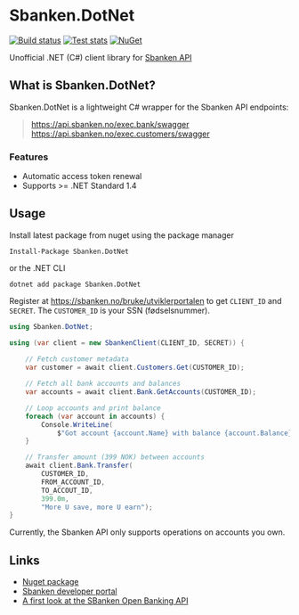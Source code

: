 # Sbanken.DotNet

[![Build status](https://ci.appveyor.com/api/projects/status/drouf5rqk0mgjjv6?svg=true)](https://ci.appveyor.com/project/anderaus/sbanken-dotnet)
[![Test stats](https://img.shields.io/appveyor/tests/anderaus/sbanken-dotnet.svg)](https://ci.appveyor.com/project/anderaus/sbanken-dotnet/build/tests)
[![NuGet](https://img.shields.io/nuget/v/Sbanken.DotNet.svg)](https://www.nuget.org/packages/Sbanken.DotNet/)

Unofficial .NET (C#) client library for [Sbanken API](https://sbanken.no/bruke/utviklerportalen/)

## What is Sbanken.DotNet?

Sbanken.DotNet is a lightweight C# wrapper for the Sbanken API endpoints:

> https://api.sbanken.no/exec.bank/swagger
> https://api.sbanken.no/exec.customers/swagger

### Features
- Automatic access token renewal
- Supports >= .NET Standard 1.4

## Usage

Install latest package from nuget using the package manager

```
Install-Package Sbanken.DotNet
```

or the .NET CLI
```
dotnet add package Sbanken.DotNet
```


Register at https://sbanken.no/bruke/utviklerportalen to get `CLIENT_ID` and `SECRET`. The `CUSTOMER_ID` is your SSN (fødselsnummer).

```cs
using Sbanken.DotNet;

using (var client = new SbankenClient(CLIENT_ID, SECRET)) {
    
    // Fetch customer metadata
    var customer = await client.Customers.Get(CUSTOMER_ID);

    // Fetch all bank accounts and balances
    var accounts = await client.Bank.GetAccounts(CUSTOMER_ID);

    // Loop accounts and print balance
    foreach (var account in accounts) {
        Console.WriteLine(
            $"Got account {account.Name} with balance {account.Balance});
    }

    // Transfer amount (399 NOK) between accounts
    await client.Bank.Transfer(
        CUSTOMER_ID,
        FROM_ACCOUNT_ID,
        TO_ACCOUT_ID,
        399.0m,
        "More U save, more U earn");
}
```

Currently, the Sbanken API only supports operations on accounts you own.

## Links
- [Nuget package](https://www.nuget.org/packages/Sbanken.DotNet/)
- [Sbanken developer portal](https://sbanken.no/bruke/utviklerportalen/)
- [A first look at the SBanken Open Banking API](http://blog.novanet.no/a-first-look-at-the-sbanken-open-banking-api/)
